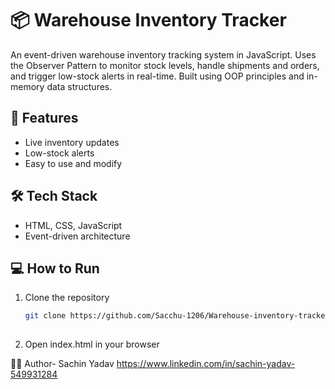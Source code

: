 # 📦 Warehouse Inventory Tracker
An event-driven warehouse inventory tracking system in JavaScript. Uses the Observer Pattern to monitor stock levels, handle shipments and orders, and trigger low-stock alerts in real-time. Built using OOP principles and in-memory data structures.

## 🚀 Features
- Live inventory updates  
- Low-stock alerts  
- Easy to use and modify  

## 🛠️ Tech Stack
- HTML, CSS, JavaScript  
- Event-driven architecture  

## 💻 How to Run
1. Clone the repository  
   ```bash
   git clone https://github.com/Sacchu-1206/Warehouse-inventory-tracker_JIT.git
  
 2. Open index.html in your browser

 👨‍💻 Author-
           Sachin Yadav
           https://www.linkedin.com/in/sachin-yadav-549931284